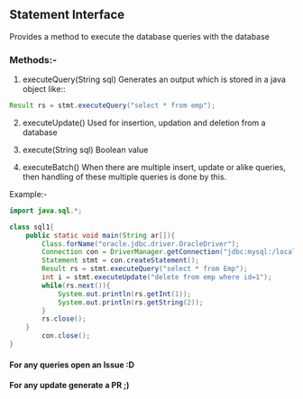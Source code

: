 ## Statement Interface

Provides a method to execute the database queries with the database

### Methods:-
1) executeQuery(String sql)
	Generates an output which is stored in a java object like:: 
```java
Result rs = stmt.executeQuery("select * from emp");
```

2) executeUpdate()
	Used for insertion, updation and deletion from a database

3) execute(String sql)
	Boolean value

4) executeBatch()
	When there are multiple insert, update or alike queries, then handling of these multiple queries is done by this.


Example:-

```java
import java.sql.*;

class sql1{
	public static void main(String ar[]){
		Class.forName("oracle.jdbc.driver.OracleDriver");
		Connection con = DriverManager.getConnection("jdbc:mysql:/localHost:8080/Emp");
		Statement stmt = con.createStatement();
		Result rs = stmt.executeQuery("select * from Emp");
		int i = stmt.executeUpdate("delete from emp where id=1");
		while(rs.next()){
			System.out.println(rs.getInt(1));
			System.out.println(rs.getString(2));
		}
		rs.close();
	}
		con.close();
}

```

#### For any queries open an Issue :D
#### For any update generate a PR ;)